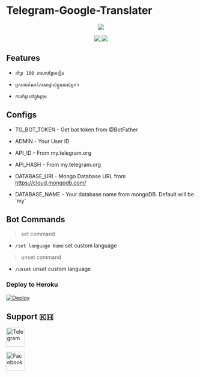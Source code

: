 # Telegram-Google-Translater

<p align="center">
  <a href="https://www.python.org">
    <img src="https://www.python.org/static/img/python-logo.png">

  </a>
</p>
</p>

</p>
<p align="center">
  <a href="https://github.com/lntechnical2/Google_Translater_V2/stargazers">
    <img src="https://img.shields.io/github/stars/lntechnical2/Google_Translater_V2?style=social">

  </a>
  
  <a href="https://github.com/lntechnical2/Google_Translater_V2/fork">
    <img src="https://img.shields.io/github/forks/lntechnical2/Google_Translater_V2?label=Fork&style=social">

  </a>  
</p>

## Features

* ```គាំទ្រ 100 ភាសាបន្ថែមទៀត```

* ```អ្នកអាចកំណត់ភាសាផ្ទាល់ខ្លួនរបស់អ្នក។```

* ```ការគាំទ្រនៅក្នុងក្រុម```

## Configs 

* TG_BOT_TOKEN  - Get bot token from @BotFather

* ADMIN         - Your User ID

* API_ID        - From my.telegram.org 

* API_HASH      - From my.telegram.org 

* DATABASE_URI  - Mongo Database URL from https://cloud.mongodb.com/

* DATABASE_NAME  - Your database name from mongoDB. Default will be 'my'

## Bot Commands
> set command
* `/set language Name` set custom language
> unset command
* `/unset` unset custom language

### Deploy to Heroku
[![Deploy](https://www.herokucdn.com/deploy/button.svg)](https://heroku.com/deploy?template=https://github.com/lntechnical2/Google_Translater_V2)


## Support 🇰🇭

<p align="left">
  <a href="https://github.com/pyrogram/pyrogram">
    <img alt="Telegram" src ="https://play-lh.googleusercontent.com/ZU9cSsyIJZo6Oy7HTHiEPwZg0m2Crep-d5ZrfajqtsH-qgUXSqKpNA2FpPDTn-7qA5Q=s180-rw" width="50" height="50"/>
  </a>
</p>

<p align="left">
  <a href="https://web.facebook.com/chanden.simm">
    <img alt="Facebook" src ="https://play-lh.googleusercontent.com/ccWDU4A7fX1R24v-vvT480ySh26AYp97g1VrIB_FIdjRcuQB2JP2WdY7h_wVVAeSpg=s180-rw" width="50" height="50"/>
  </a>
</p>
